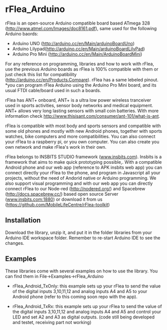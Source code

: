 rFlea_Arduino
=============

rFlea is an open-source Arduino compatible board based ATmega 328 (http://www.atmel.com/Images/doc8161.pdf), same used for the following Arduino baords:
  - Arduino UNO (http://arduino.cc/en/Main/arduinoBoardUno)
  - Arduino Lilypad(http://arduino.cc/en/Main/arduinoBoardLilyPad)
  - Arduino Pro Mini (http://arduino.cc/en/Main/ArduinoBoardMini)
  
For any reference on programming, libraries and how to work with rFlea, use the previous Arduino boards as rFlea is 100% compatible with them or just check this list for compatibility (http://arduino.cc/en/Products.Compare). rFlea has a same lebeled pinout.
*you can program rFlea Arduino using the Arduino Pro Mini board, and its usual FTDI cable/board used in such a boards.

rFlea has ANT+ onboard, ANT+ is a ultra low power wireless tranceiver used in sports activities, sensor body networks and medical equipment. ANT+ allows very long lasting sensors with small coin batteries. With more information check http://www.thisisant.com/consumer/ant-101/what-is-ant.

rFlea is compatible with most body and sports sensors and compatible with some old phones and mostly with new Android phones, together with sports watches, bike computers and more compatibilities. You can also connect your rFlea to a raspberry pi, or you own computer. You can also create you own network and make rFlea's work in their own.

rFlea belongs to INSBITS STUDIO framework (www.insbits.com). Insbits is a framework that aims to make quick prototyping possible,. With a compatible Android phone and our web app (reference to APK insbits web app) you can connect directly your rFlea to the phone, and program in Javascript all your projects, without the need of Andorid native or Arduino programming. We also support visual programming and with our web app you can directly connect rFlea to our Node-red (http://nodered.org/) and Spacebrew (http://docs.spacebrew.cc/) based open source Server (www.insbits.com:1880) or download it from us (https://github.com/MobileLifeCentre/rFlea-toolkit)

Installation
------------
Download the library, unzip it, and put it in the folder libraries from your Arduino IDE workspace folder. Remember to re-start Arduino IDE to see the changes.

Examples
------------
These libraries come with several examples on how to use the library. You can find them in File->Examples->rFlea_Arduino 

- rFlea_Android_TxOnly: this example sets up your rFlea to send the value of the digital inputs 3,10,11,12 and analog inputs A4 and A5 to your Android phone (refer to this coming soon  repo with the app). 

- rFlea_Android_TxRx: this example sets up your rFlea to send the value of the digital inputs 3,10,11,12 and analog inputs A4 and A5 and control your LED and set A2 and A3 as digital outputs. (code still being developed and testet, receiving part not working)
	
	
